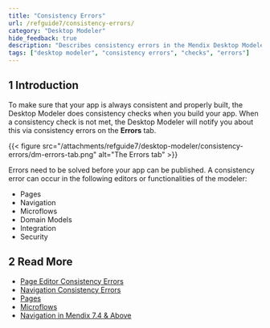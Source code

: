 ```yaml
---
title: "Consistency Errors"
url: /refguide7/consistency-errors/
category: "Desktop Modeler"
hide_feedback: true
description: "Describes consistency errors in the Mendix Desktop Modeler and the way to fix them."
tags: ["desktop modeler", "consistency errors", "checks", "errors"]
---
```


## 1 Introduction 

To make sure that your app is always consistent and properly built, the Desktop Modeler does consistency checks when you build your app. When a consistency check is not met, the Desktop Modeler will notify you about this via consistency errors on the **Errors** tab. 

{{< figure src="/attachments/refguide7/desktop-modeler/consistency-errors/dm-errors-tab.png" alt="The Errors tab" >}}

Errors need to be solved before your app can be published. A consistency error can occur in the following editors or functionalities of the modeler:

* Pages 
* Navigation 
* Microflows
* Domain Models
* Integration
* Security

## 2 Read More

* [Page Editor Consistency Errors](/refguide7/consistency-errors-pages/)
* [Navigation Consistency Errors](/refguide7/consistency-errors-navigation/)
* [Pages](/refguide7/pages/)
* [Microflows](/refguide7/microflows/) 
* [Navigation in Mendix 7.4 & Above](/refguide7/navigation/)
